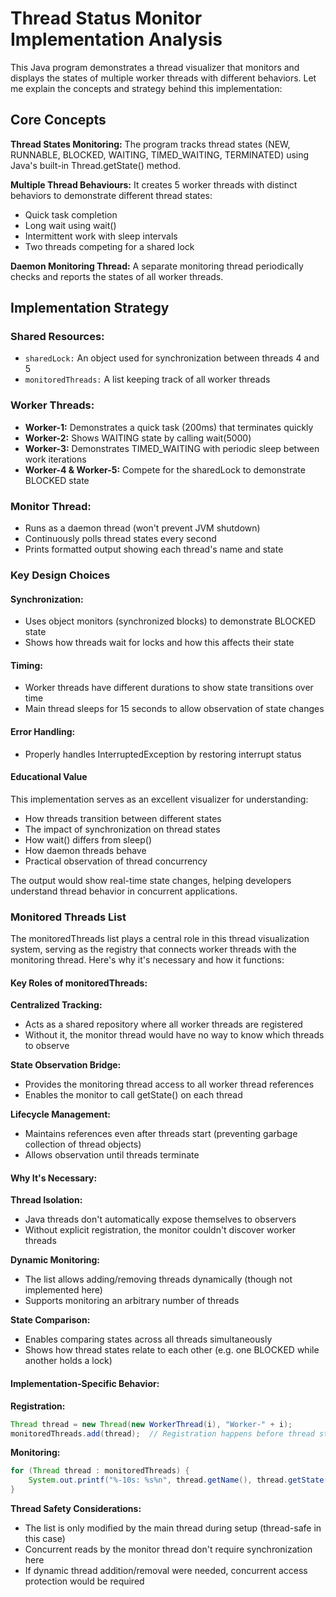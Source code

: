 # Thread Status Monitor Implementation Analysis
This Java program demonstrates a thread visualizer that monitors and displays the states of multiple worker threads with different behaviors. Let me explain the concepts and strategy behind this implementation:

## Core Concepts
**Thread States Monitoring:** The program tracks thread states (NEW, RUNNABLE, BLOCKED, WAITING, TIMED_WAITING, TERMINATED) using Java's built-in Thread.getState() method.

**Multiple Thread Behaviours:** It creates 5 worker threads with distinct behaviors to demonstrate different thread states:
- Quick task completion
- Long wait using wait()
- Intermittent work with sleep intervals
- Two threads competing for a shared lock

**Daemon Monitoring Thread:** A separate monitoring thread periodically checks and reports the states of all worker threads.

## Implementation Strategy

### Shared Resources:
- `sharedLock:` An object used for synchronization between threads 4 and 5
- `monitoredThreads:` A list keeping track of all worker threads

### Worker Threads:
- **Worker-1:** Demonstrates a quick task (200ms) that terminates quickly
- **Worker-2:** Shows WAITING state by calling wait(5000)
- **Worker-3:** Demonstrates TIMED_WAITING with periodic sleep between work iterations
- **Worker-4 & Worker-5:** Compete for the sharedLock to demonstrate BLOCKED state

### Monitor Thread:
- Runs as a daemon thread (won't prevent JVM shutdown)
- Continuously polls thread states every second
- Prints formatted output showing each thread's name and state

### Key Design Choices

#### Synchronization:
- Uses object monitors (synchronized blocks) to demonstrate BLOCKED state
- Shows how threads wait for locks and how this affects their state

#### Timing:
- Worker threads have different durations to show state transitions over time
- Main thread sleeps for 15 seconds to allow observation of state changes

#### Error Handling:
- Properly handles InterruptedException by restoring interrupt status

#### Educational Value
This implementation serves as an excellent visualizer for understanding:
- How threads transition between different states
- The impact of synchronization on thread states
- How wait() differs from sleep()
- How daemon threads behave
- Practical observation of thread concurrency

The output would show real-time state changes, helping developers understand thread behavior in concurrent applications.

### Monitored Threads List
The monitoredThreads list plays a central role in this thread visualization system, serving as the registry that connects worker threads with the monitoring thread. Here's why it's necessary and how it functions:

#### Key Roles of monitoredThreads:
**Centralized Tracking:**
- Acts as a shared repository where all worker threads are registered
- Without it, the monitor thread would have no way to know which threads to observe

**State Observation Bridge:**
- Provides the monitoring thread access to all worker thread references
- Enables the monitor to call getState() on each thread

**Lifecycle Management:**
- Maintains references even after threads start (preventing garbage collection of thread objects)
- Allows observation until threads terminate

#### Why It's Necessary:
**Thread Isolation:**
- Java threads don't automatically expose themselves to observers
- Without explicit registration, the monitor couldn't discover worker threads

**Dynamic Monitoring:**
- The list allows adding/removing threads dynamically (though not implemented here)
- Supports monitoring an arbitrary number of threads

**State Comparison:**
- Enables comparing states across all threads simultaneously
- Shows how thread states relate to each other (e.g. one BLOCKED while another holds a lock)

#### Implementation-Specific Behavior:
**Registration:**
```java
Thread thread = new Thread(new WorkerThread(i), "Worker-" + i);
monitoredThreads.add(thread);  // Registration happens before thread starts
```
**Monitoring:**
```java
for (Thread thread : monitoredThreads) {
    System.out.printf("%-10s: %s%n", thread.getName(), thread.getState());
}
```

**Thread Safety Considerations:**
- The list is only modified by the main thread during setup (thread-safe in this case)
- Concurrent reads by the monitor thread don't require synchronization here
- If dynamic thread addition/removal were needed, concurrent access protection would be required
